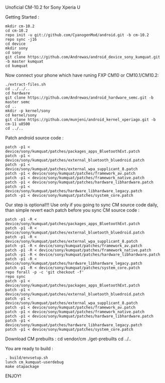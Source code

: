 Unoficial CM-10.2 for Sony Xperia U

Getting Started :

    mkdir cm-10.2
    cd cm-10.2
    repo init -u git://github.com/CyanogenMod/android.git -b cm-10.2
    repo sync -j16
    cd device
    mkdir sony
    cd sony
    git clone https://github.com/Andrewas/android_device_sony_kumquat.git -b master kumquat
    cd kumquat

Now connect your phone which have runing FXP CM10 or CM10.1/CM10.2:

    ./extract-files.sh
    cd ../../..
    cd hardware
    git clone https://github.com/Andrewas/android_hardware_semc.git -b master semc
    cd ..
    mkdir -p kernel/sony
    cd kernel/sony
    git clone https://github.com/munjeni/android_kernel_xperiago.git -b cm-11 u8500
    cd ../..

Patch android source code :

    patch -p1 < device/sony/kumquat/patches/packages_apps_BluetoothExt.patch
    patch -p1 < device/sony/kumquat/patches/external_bluetooth_bluedroid.patch
    patch -p1 < device/sony/kumquat/patches/external_wpa_supplicant_8.patch
    patch -p1 < device/sony/kumquat/patches/framework_av.patch
    patch -p1 < device/sony/kumquat/patches/framework_native.patch
    patch -p1 < device/sony/kumquat/patches/hardware_libhardware.patch
    patch -p1 < device/sony/kumquat/patches/hardware_libhardware_legacy.patch
    patch -p1 < device/sony/kumquat/patches/system_core.patch

Our step is optional!!! Use only if you going to sync CM source code daily, than simple revert each patch before you sync CM source code :

    patch -p1 -R < device/sony/kumquat/patches/packages_apps_BluetoothExt.patch
    patch -p1 -R < device/sony/kumquat/patches/external_bluetooth_bluedroid.patch
    patch -p1 -R < device/sony/kumquat/patches/external_wpa_supplicant_8.patch
    patch -p1 -R < device/sony/kumquat/patches/framework_av.patch
    patch -p1 -R < device/sony/kumquat/patches/framework_native.patch
    patch -p1 -R < device/sony/kumquat/patches/hardware_libhardware.patch
    patch -p1 -R < device/sony/kumquat/patches/hardware_libhardware_legacy.patch
    patch -p1 -R < device/sony/kumquat/patches/system_core.patch
    repo forall -p -c 'git checkout -f'
    repo sync
    patch -p1 < device/sony/kumquat/patches/packages_apps_BluetoothExt.patch
    patch -p1 < device/sony/kumquat/patches/external_bluetooth_bluedroid.patch
    patch -p1 < device/sony/kumquat/patches/external_wpa_supplicant_8.patch
    patch -p1 < device/sony/kumquat/patches/framework_av.patch
    patch -p1 < device/sony/kumquat/patches/framework_native.patch
    patch -p1 < device/sony/kumquat/patches/hardware_libhardware.patch
    patch -p1 < device/sony/kumquat/patches/hardware_libhardware_legacy.patch
    patch -p1 < device/sony/kumquat/patches/system_core.patch

Download CM prebuilts :
   cd vendor/cm
   ./get-prebuilts
   cd ../..

You are ready to build :

    . build/envsetup.sh
    lunch cm_kumquat-userdebug
    make otapackage

ENJOY! 
